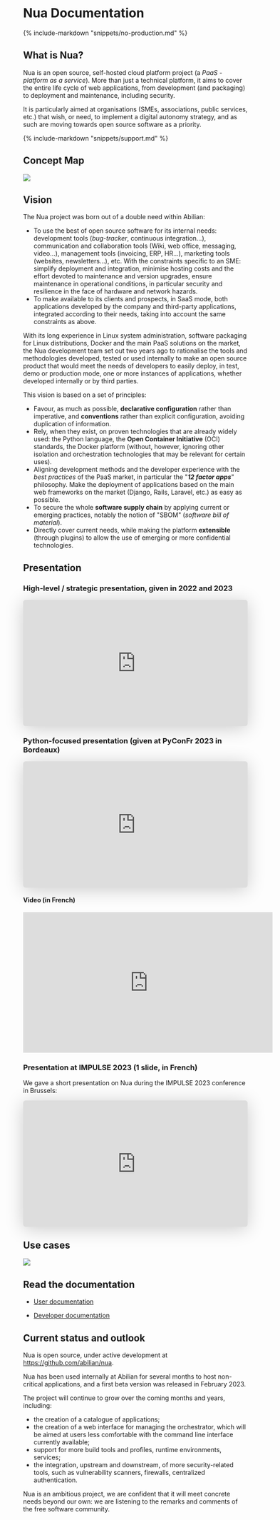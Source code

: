 # Nua Documentation

{%
   include-markdown "snippets/no-production.md"
%}


## What is Nua?

Nua is an open source, self-hosted cloud platform project (a *PaaS* - *platform as a service*). More than just a technical platform, it aims to cover the entire life cycle of web applications, from development (and packaging) to deployment and maintenance, including security.

It is particularly aimed at organisations (SMEs, associations, public services, etc.) that wish, or need, to implement a digital autonomy strategy, and as such are moving towards open source software as a priority.

{%
   include-markdown "snippets/support.md"
%}


## Concept Map

<img src="diagrams/mindmaps/Nua Concept Map.png">


## Vision

The Nua project was born out of a double need within Abilian:

- To use the best of open source software for its internal needs: development tools (*bug-tracker*, continuous integration...), communication and collaboration tools (Wiki, web office, messaging, video...), management tools (invoicing, ERP, HR...), marketing tools (websites, newsletters...), etc. With the constraints specific to an SME: simplify deployment and integration, minimise hosting costs and the effort devoted to maintenance and version upgrades, ensure maintenance in operational conditions, in particular security and resilience in the face of hardware and network hazards.
- To make available to its clients and prospects, in SaaS mode, both applications developed by the company and third-party applications, integrated according to their needs, taking into account the same constraints as above.

With its long experience in Linux system administration, software packaging for Linux distributions, Docker and the main PaaS solutions on the market, the Nua development team set out two years ago to rationalise the tools and methodologies developed, tested or used internally to make an open source product that would meet the needs of developers to easily deploy, in test, demo or production mode, one or more instances of applications, whether developed internally or by third parties.

This vision is based on a set of principles:

- Favour, as much as possible, **declarative configuration** rather than imperative, and **conventions** rather than explicit configuration, avoiding duplication of information.
- Rely, when they exist, on proven technologies that are already widely used: the Python language, the **Open Container Initiative** (OCI) standards, the Docker platform (without, however, ignoring other isolation and orchestration technologies that may be relevant for certain uses).
- Aligning development methods and the developer experience with the *best practices* of the PaaS market, in particular the "***12 factor apps***" philosophy. Make the deployment of applications based on the main web frameworks on the market (Django, Rails, Laravel, etc.) as easy as possible.
- To secure the whole **software supply chain** by applying current or emerging practices, notably the notion of "SBOM" (*software bill of material*).
- Directly cover current needs, while making the platform **extensible** (through plugins) to allow the use of emerging or more confidential technologies.


## Presentation

### High-level / strategic presentation, given in 2022 and 2023

<iframe class="speakerdeck-iframe" style="border: 0px none; background: rgba(0, 0, 0, 0.1) padding-box; margin: 0px; padding: 0px; border-radius: 6px; box-shadow: rgba(0, 0, 0, 0.2) 0px 5px 40px; width: 100%; height: auto; aspect-ratio: 560 / 314;" src="https://speakerdeck.com/player/f7a0c4f8df0a49be8d6d5e944a0eed90" title="Nua - a self-hosted, resilient PaaS" allowfullscreen="true" mozallowfullscreen="true" webkitallowfullscreen="true" data-ratio="1.78343949044586" frameborder="0"></iframe>

### Python-focused presentation (given at PyConFr 2023 in Bordeaux)

<iframe class="speakerdeck-iframe" style="border: 0px none; background: rgba(0, 0, 0, 0.1) padding-box; margin: 0px; padding: 0px; border-radius: 6px; box-shadow: rgba(0, 0, 0, 0.2) 0px 5px 40px; width: 100%; height: auto; aspect-ratio: 560 / 314;" src="https://speakerdeck.com/player/b69f33062ebb48a3b884b7b2bc5f0a4a" title="Nua, un PaaS open source en Python pour l'auto-hébergement de vos applications" allowfullscreen="true" data-ratio="1.78343949044586" frameborder="0"></iframe>

#### Video (in French)

<iframe width="560" height="315" src="https://www.youtube.com/embed/DrQ9Yttc0Pk" title="YouTube video player" frameborder="0" allow="accelerometer; autoplay; clipboard-write; encrypted-media; gyroscope; picture-in-picture; web-share" allowfullscreen></iframe>

### Presentation at IMPULSE 2023 (1 slide, in French)

We gave a short presentation on Nua during the IMPULSE 2023 conference in Brussels:

<iframe class="speakerdeck-iframe" style="border: 0px none; background: rgba(0, 0, 0, 0.1) padding-box; margin: 0px; padding: 0px; border-radius: 6px; box-shadow: rgba(0, 0, 0, 0.2) 0px 5px 40px; width: 100%; height: auto; aspect-ratio: 560 / 314;" src="https://speakerdeck.com/player/d36daeb62d4347ad8b96fa63e649b6c8" title="Pitch Abilian @ IMPULSE 2023" allowfullscreen="true" data-ratio="1.78343949044586" frameborder="0"></iframe>


## Use cases

<img src="diagrams/others/Nua use cases.png">


## Read the documentation

- [User documentation](./user/)

- [Developer documentation](./dev/)


## Current status and outlook

Nua is open source, under active development at <https://github.com/abilian/nua>.

Nua has been used internally at Abilian for several months to host non-critical applications, and a first beta version was released in February 2023.

The project will continue to grow over the coming months and years, including:

- the creation of a catalogue of applications;
- the creation of a web interface for managing the orchestrator, which will be aimed at users less comfortable with the command line interface currently available;
- support for more build tools and profiles, runtime environments, services;
- the integration, upstream and downstream, of more security-related tools, such as vulnerability scanners, firewalls, centralized authentication.

Nua is an ambitious project, we are confident that it will meet concrete needs beyond our own: we are listening to the remarks and comments of the free software community.
